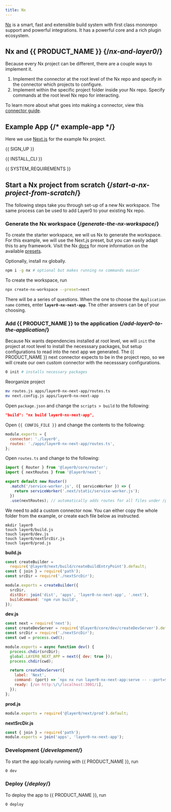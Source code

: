 ```yaml
---
title: Nx
---
```


[Nx](https://nx.dev/) is a smart, fast and extensible build system with first class monorepo support and powerful integrations. It has a powerful core and a rich plugin ecosystem.

## Nx and {{ PRODUCT_NAME }} {/*nx-and-layer0*/}

Because every Nx project can be different, there are a couple ways to implement it.

1. Implement the connector at the root level of the Nx repo and specify in the connector which projects to configure.
2. Implement within the specific project folder inside your Nx repo. Specify commands at the root level Nx repo for interacting.

To learn more about what goes into making a connector, view this [connector guide](/guides/connectors).

## Example App {/* example-app */}

Here we use [Next.js](https://nextjs.org/) for the example Nx project.

<ExampleButtons
  title="Nx"
  siteUrl="https://layer0-docs-layer0-nx-example-default.layer0-limelight.link"
  repoUrl="https://github.com/layer0-docs/layer0-nx-example" 
  deployFromRepo />

{{ SIGN_UP }}

{{ INSTALL_CLI }}

{{ SYSTEM_REQUIREMENTS }}

## Start a Nx project from scratch {/*start-a-nx-project-from-scratch*/}

The following steps take you through set-up of a new Nx workspace. The same process can be used to add Layer0 to your existing Nx repo.

### Generate the Nx workspace {/*generate-the-nx-workspace*/}

To create the starter workspace, we will us Nx to generate the workspace. For this example, we will use the Next.js preset, but you can easily adapt this to any framework. Visit the Nx [docs](https://nx.dev/getting-started/intro) for more information on the available [presets](https://nx.dev/cli/create-nx-workspace#preset).

Optionally, install nx globally.

```bash
npm i -g nx # optional but makes running nx commands easier
```

To create the workspace, run

```bash
npx create-nx-workspace --preset=next
```

There will be a series of questions. When the one to choose the `Application name` comes, enter __`layer0-nx-next-app`__. The other answers can be of your choosing.

### Add {{ PRODUCT_NAME }} to the application {/*add-layer0-to-the-application*/}

Because Nx wants dependencies installed at root level, we will `init` the project at root level to install the necesssary packages, but setup configurations to read into the next app we generated. The {{ PRODUCT_NAME }} next connector expects to be in the project repo, so we will create our own custom connector with the necesssary configurations.

```bash
0 init # installs necessary packages
```

Reorganize project

```bash
mv routes.js apps/layer0-nx-next-app/routes.ts
mv next.config.js apps/layer0-nx-next-app
```

Open `package.json` and change the `scripts > build` to the following:

```json
"build": "nx build layer0-nx-next-app",
```

Open `{{ CONFIG_FILE }}` and change the contents to the following:

```js
module.exports = {
  connector: './layer0',
  routes: './apps/layer0-nx-next-app/routes.ts',
};
```

Open `routes.ts` and change to the following:

```js
import { Router } from '@layer0/core/router';
import { nextRoutes } from '@layer0/next';

export default new Router()
  .match('/service-worker.js', ({ serviceWorker }) => {
    return serviceWorker('.next/static/service-worker.js');
  })
  .use(nextRoutes); // automatically adds routes for all files under /pages
```

We need to add a custom connector now. You can either copy the whole folder from the example, or create each file below as instructed.

```
mkdir layer0
touch layer0/build.js
touch layer0/dev.js
touch layer0/nextSrcDir.js
touch layer0/prod.js
```

__build.js__
```js
const createBuilder =
  require('@layer0/next/build/createBuildEntryPoint').default;
const { join } = require('path');
const srcDir = require('./nextSrcDir');

module.exports = createBuilder({
  srcDir,
  distDir: join('dist', 'apps', 'layer0-nx-next-app', '.next'),
  buildCommand: 'npm run build',
});
```

__dev.js__
```js
const next = require('next');
const createDevServer = require('@layer0/core/dev/createDevServer').default;
const srcDir = require('./nextSrcDir');
const cwd = process.cwd();

module.exports = async function dev() {
  process.chdir(srcDir);
  global.LAYER0_NEXT_APP = next({ dev: true });
  process.chdir(cwd);

  return createDevServer({
    label: 'Next',
    command: (port) => `npx nx run layer0-nx-next-app:serve -- --port=${port}`,
    ready: [/on http:\/\/localhost:3001/i],
  });
};
```

__prod.js__
```js
module.exports = require('@layer0/next/prod').default;
```

__nextSrcDir.js__
```js
const { join } = require('path');
module.exports = join('apps', 'layer0-nx-next-app');
```

### Development {/*development*/}

To start the app locally running with {{ PRODUCT_NAME }}, run

```bash
0 dev
```

### Deploy {/*deploy*/}

To deploy the app to {{ PRODUCT_NAME }}, run

```bash
0 deploy
```
